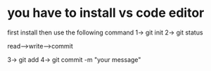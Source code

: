 # you have to install vs code editor 
first install then use the following command
1-> git init
2-> git status

 read-->write-->commit

 3-> git add <file name>
 4-> git commit -m "your message"

